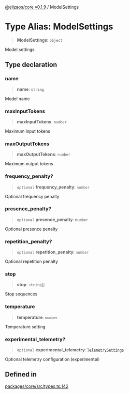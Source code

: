 [@elizaos/core v0.1.9](../index.md) / ModelSettings

# Type Alias: ModelSettings

> **ModelSettings**: `object`

Model settings

## Type declaration

### name

> **name**: `string`

Model name

### maxInputTokens

> **maxInputTokens**: `number`

Maximum input tokens

### maxOutputTokens

> **maxOutputTokens**: `number`

Maximum output tokens

### frequency\_penalty?

> `optional` **frequency\_penalty**: `number`

Optional frequency penalty

### presence\_penalty?

> `optional` **presence\_penalty**: `number`

Optional presence penalty

### repetition\_penalty?

> `optional` **repetition\_penalty**: `number`

Optional repetition penalty

### stop

> **stop**: `string`[]

Stop sequences

### temperature

> **temperature**: `number`

Temperature setting

### experimental\_telemetry?

> `optional` **experimental\_telemetry**: [`TelemetrySettings`](TelemetrySettings.md)

Optional telemetry configuration (experimental)

## Defined in

[packages/core/src/types.ts:142](https://github.com/lggg123/eliza/blob/main/packages/core/src/types.ts#L142)
